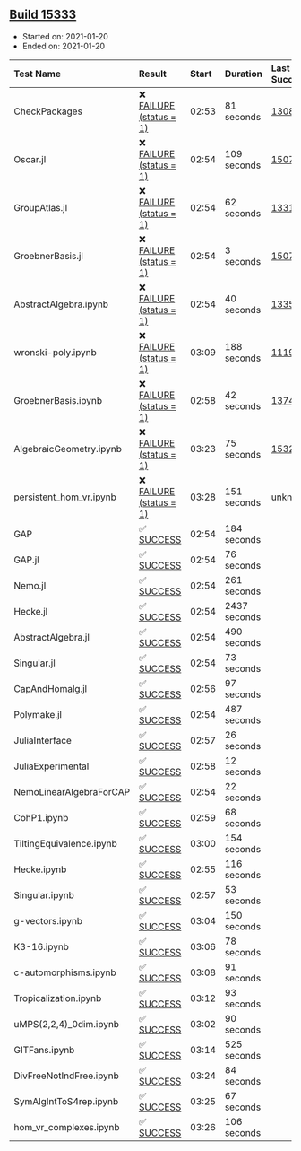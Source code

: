 ## [Build 15333](https://oscarci.mathematik.uni-kl.de/job/oscar/15333/)

* Started on: 2021-01-20
* Ended on: 2021-01-20

| Test Name    | Result | Start | Duration | Last Success | First Failure |
|:-------------|:-------|:------|:---------|:-------------|:--------------|
| CheckPackages | ❌ [FAILURE (status = 1)](https://oscarci.mathematik.uni-kl.de/job/oscar/15333/artifact/logs/build-15333/CheckPackages.log) | 02:53 | 81 seconds | [13085](https://oscarci.mathematik.uni-kl.de/job/oscar/13085/) | [13086](https://oscarci.mathematik.uni-kl.de/job/oscar/13086/) |
| Oscar.jl | ❌ [FAILURE (status = 1)](https://oscarci.mathematik.uni-kl.de/job/oscar/15333/artifact/logs/build-15333/Oscar.jl.log) | 02:54 | 109 seconds | [15079](https://oscarci.mathematik.uni-kl.de/job/oscar/15079/) | [15080](https://oscarci.mathematik.uni-kl.de/job/oscar/15080/) |
| GroupAtlas.jl | ❌ [FAILURE (status = 1)](https://oscarci.mathematik.uni-kl.de/job/oscar/15333/artifact/logs/build-15333/GroupAtlas.jl.log) | 02:54 | 62 seconds | [13311](https://oscarci.mathematik.uni-kl.de/job/oscar/13311/) | [13312](https://oscarci.mathematik.uni-kl.de/job/oscar/13312/) |
| GroebnerBasis.jl | ❌ [FAILURE (status = 1)](https://oscarci.mathematik.uni-kl.de/job/oscar/15333/artifact/logs/build-15333/GroebnerBasis.jl.log) | 02:54 | 3 seconds | [15079](https://oscarci.mathematik.uni-kl.de/job/oscar/15079/) | [15080](https://oscarci.mathematik.uni-kl.de/job/oscar/15080/) |
| AbstractAlgebra.ipynb | ❌ [FAILURE (status = 1)](https://oscarci.mathematik.uni-kl.de/job/oscar/15333/artifact/logs/build-15333/AbstractAlgebra.ipynb.log) | 02:54 | 40 seconds | [13355](https://oscarci.mathematik.uni-kl.de/job/oscar/13355/) | [13356](https://oscarci.mathematik.uni-kl.de/job/oscar/13356/) |
| wronski-poly.ipynb | ❌ [FAILURE (status = 1)](https://oscarci.mathematik.uni-kl.de/job/oscar/15333/artifact/logs/build-15333/wronski-poly.ipynb.log) | 03:09 | 188 seconds | [11192](https://oscarci.mathematik.uni-kl.de/job/oscar/11192/) | [11193](https://oscarci.mathematik.uni-kl.de/job/oscar/11193/) |
| GroebnerBasis.ipynb | ❌ [FAILURE (status = 1)](https://oscarci.mathematik.uni-kl.de/job/oscar/15333/artifact/logs/build-15333/GroebnerBasis.ipynb.log) | 02:58 | 42 seconds | [13748](https://oscarci.mathematik.uni-kl.de/job/oscar/13748/) | [13749](https://oscarci.mathematik.uni-kl.de/job/oscar/13749/) |
| AlgebraicGeometry.ipynb | ❌ [FAILURE (status = 1)](https://oscarci.mathematik.uni-kl.de/job/oscar/15333/artifact/logs/build-15333/AlgebraicGeometry.ipynb.log) | 03:23 | 75 seconds | [15322](https://oscarci.mathematik.uni-kl.de/job/oscar/15322/) | [15323](https://oscarci.mathematik.uni-kl.de/job/oscar/15323/) |
| persistent_hom_vr.ipynb | ❌ [FAILURE (status = 1)](https://oscarci.mathematik.uni-kl.de/job/oscar/15333/artifact/logs/build-15333/persistent_hom_vr.ipynb.log) | 03:28 | 151 seconds | unknown | unknown |
| GAP | ✅ [SUCCESS](https://oscarci.mathematik.uni-kl.de/job/oscar/15333/artifact/logs/build-15333/GAP.log) | 02:54 | 184 seconds |  |  |
| GAP.jl | ✅ [SUCCESS](https://oscarci.mathematik.uni-kl.de/job/oscar/15333/artifact/logs/build-15333/GAP.jl.log) | 02:54 | 76 seconds |  |  |
| Nemo.jl | ✅ [SUCCESS](https://oscarci.mathematik.uni-kl.de/job/oscar/15333/artifact/logs/build-15333/Nemo.jl.log) | 02:54 | 261 seconds |  |  |
| Hecke.jl | ✅ [SUCCESS](https://oscarci.mathematik.uni-kl.de/job/oscar/15333/artifact/logs/build-15333/Hecke.jl.log) | 02:54 | 2437 seconds |  |  |
| AbstractAlgebra.jl | ✅ [SUCCESS](https://oscarci.mathematik.uni-kl.de/job/oscar/15333/artifact/logs/build-15333/AbstractAlgebra.jl.log) | 02:54 | 490 seconds |  |  |
| Singular.jl | ✅ [SUCCESS](https://oscarci.mathematik.uni-kl.de/job/oscar/15333/artifact/logs/build-15333/Singular.jl.log) | 02:54 | 73 seconds |  |  |
| CapAndHomalg.jl | ✅ [SUCCESS](https://oscarci.mathematik.uni-kl.de/job/oscar/15333/artifact/logs/build-15333/CapAndHomalg.jl.log) | 02:56 | 97 seconds |  |  |
| Polymake.jl | ✅ [SUCCESS](https://oscarci.mathematik.uni-kl.de/job/oscar/15333/artifact/logs/build-15333/Polymake.jl.log) | 02:54 | 487 seconds |  |  |
| JuliaInterface | ✅ [SUCCESS](https://oscarci.mathematik.uni-kl.de/job/oscar/15333/artifact/logs/build-15333/JuliaInterface.log) | 02:57 | 26 seconds |  |  |
| JuliaExperimental | ✅ [SUCCESS](https://oscarci.mathematik.uni-kl.de/job/oscar/15333/artifact/logs/build-15333/JuliaExperimental.log) | 02:58 | 12 seconds |  |  |
| NemoLinearAlgebraForCAP | ✅ [SUCCESS](https://oscarci.mathematik.uni-kl.de/job/oscar/15333/artifact/logs/build-15333/NemoLinearAlgebraForCAP.log) | 02:54 | 22 seconds |  |  |
| CohP1.ipynb | ✅ [SUCCESS](https://oscarci.mathematik.uni-kl.de/job/oscar/15333/artifact/logs/build-15333/CohP1.ipynb.log) | 02:59 | 68 seconds |  |  |
| TiltingEquivalence.ipynb | ✅ [SUCCESS](https://oscarci.mathematik.uni-kl.de/job/oscar/15333/artifact/logs/build-15333/TiltingEquivalence.ipynb.log) | 03:00 | 154 seconds |  |  |
| Hecke.ipynb | ✅ [SUCCESS](https://oscarci.mathematik.uni-kl.de/job/oscar/15333/artifact/logs/build-15333/Hecke.ipynb.log) | 02:55 | 116 seconds |  |  |
| Singular.ipynb | ✅ [SUCCESS](https://oscarci.mathematik.uni-kl.de/job/oscar/15333/artifact/logs/build-15333/Singular.ipynb.log) | 02:57 | 53 seconds |  |  |
| g-vectors.ipynb | ✅ [SUCCESS](https://oscarci.mathematik.uni-kl.de/job/oscar/15333/artifact/logs/build-15333/g-vectors.ipynb.log) | 03:04 | 150 seconds |  |  |
| K3-16.ipynb | ✅ [SUCCESS](https://oscarci.mathematik.uni-kl.de/job/oscar/15333/artifact/logs/build-15333/K3-16.ipynb.log) | 03:06 | 78 seconds |  |  |
| c-automorphisms.ipynb | ✅ [SUCCESS](https://oscarci.mathematik.uni-kl.de/job/oscar/15333/artifact/logs/build-15333/c-automorphisms.ipynb.log) | 03:08 | 91 seconds |  |  |
| Tropicalization.ipynb | ✅ [SUCCESS](https://oscarci.mathematik.uni-kl.de/job/oscar/15333/artifact/logs/build-15333/Tropicalization.ipynb.log) | 03:12 | 93 seconds |  |  |
| uMPS(2,2,4)_0dim.ipynb | ✅ [SUCCESS](https://oscarci.mathematik.uni-kl.de/job/oscar/15333/artifact/logs/build-15333/uMPS-2-2-4-_0dim.ipynb.log) | 03:02 | 90 seconds |  |  |
| GITFans.ipynb | ✅ [SUCCESS](https://oscarci.mathematik.uni-kl.de/job/oscar/15333/artifact/logs/build-15333/GITFans.ipynb.log) | 03:14 | 525 seconds |  |  |
| DivFreeNotIndFree.ipynb | ✅ [SUCCESS](https://oscarci.mathematik.uni-kl.de/job/oscar/15333/artifact/logs/build-15333/DivFreeNotIndFree.ipynb.log) | 03:24 | 84 seconds |  |  |
| SymAlgIntToS4rep.ipynb | ✅ [SUCCESS](https://oscarci.mathematik.uni-kl.de/job/oscar/15333/artifact/logs/build-15333/SymAlgIntToS4rep.ipynb.log) | 03:25 | 67 seconds |  |  |
| hom_vr_complexes.ipynb | ✅ [SUCCESS](https://oscarci.mathematik.uni-kl.de/job/oscar/15333/artifact/logs/build-15333/hom_vr_complexes.ipynb.log) | 03:26 | 106 seconds |  |  |
